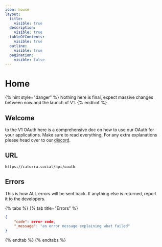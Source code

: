 ```yaml
---
icon: house
layout:
  title:
    visible: true
  description:
    visible: true
  tableOfContents:
    visible: true
  outline:
    visible: true
  pagination:
    visible: false
---
```


# Home

{% hint style="danger" %}
Nothing here is final, expect massive changes between now and the launch of V1.
{% endhint %}

## Welcome

to the V1 OAuth here is a comprehensive doc on how to use our OAuth for your applications. Make sure to read everything, For any extra explanations please head over to our [discord](https://discord.gg/NkUtMFraHg).

## URL

`https://caturra.social/api/oauth`

## Errors

This is how ALL errors will be sent back. If anything else is returned, report it to the developers.

{% tabs %}
{% tab title="Errors" %}
```json
{
    "code": error code,
    "_message": "an error message explaining what failed"
}
```
{% endtab %}
{% endtabs %}
